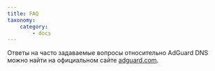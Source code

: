 ```yaml
---
title: FAQ
taxonomy:
    category:
        - docs
---
```


Ответы на часто задаваемые вопросы относительно AdGuard DNS можно найти на официальном сайте [adguard.com](https://adguard-dns.com/ru/welcome.html).